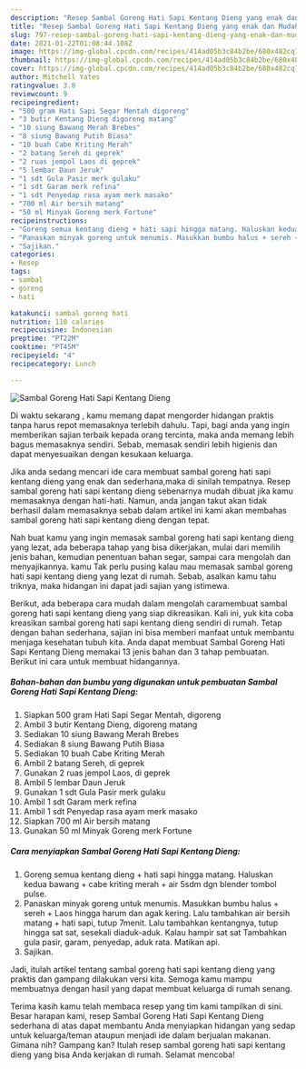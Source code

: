 ```yaml
---
description: "Resep Sambal Goreng Hati Sapi Kentang Dieng yang enak dan Mudah Dibuat"
title: "Resep Sambal Goreng Hati Sapi Kentang Dieng yang enak dan Mudah Dibuat"
slug: 797-resep-sambal-goreng-hati-sapi-kentang-dieng-yang-enak-dan-mudah-dibuat
date: 2021-01-22T01:08:44.108Z
image: https://img-global.cpcdn.com/recipes/414ad05b3c84b2be/680x482cq70/sambal-goreng-hati-sapi-kentang-dieng-foto-resep-utama.jpg
thumbnail: https://img-global.cpcdn.com/recipes/414ad05b3c84b2be/680x482cq70/sambal-goreng-hati-sapi-kentang-dieng-foto-resep-utama.jpg
cover: https://img-global.cpcdn.com/recipes/414ad05b3c84b2be/680x482cq70/sambal-goreng-hati-sapi-kentang-dieng-foto-resep-utama.jpg
author: Mitchell Yates
ratingvalue: 3.8
reviewcount: 9
recipeingredient:
- "500 gram Hati Sapi Segar Mentah digoreng"
- "3 butir Kentang Dieng digoreng matang"
- "10 siung Bawang Merah Brebes"
- "8 siung Bawang Putih Biasa"
- "10 buah Cabe Kriting Merah"
- "2 batang Sereh di geprek"
- "2 ruas jempol Laos di geprek"
- "5 lembar Daun Jeruk"
- "1 sdt Gula Pasir merk gulaku"
- "1 sdt Garam merk refina"
- "1 sdt Penyedap rasa ayam merk masako"
- "700 ml Air bersih matang"
- "50 ml Minyak Goreng merk Fortune"
recipeinstructions:
- "Goreng semua kentang dieng + hati sapi hingga matang. Haluskan kedua bawang + cabe kriting merah + air 5sdm dgn blender tombol pulse."
- "Panaskan minyak goreng untuk menumis. Masukkan bumbu halus + sereh + Laos hingga harum dan agak kering. Lalu tambahkan air bersih matang + hati sapi, tutup 7menit. Lalu tambahkan kentangnya, tutup hingga sat sat, sesekali diaduk-aduk. Kalau hampir sat sat Tambahkan gula pasir, garam, penyedap, aduk rata. Matikan api."
- "Sajikan."
categories:
- Resep
tags:
- sambal
- goreng
- hati

katakunci: sambal goreng hati 
nutrition: 110 calories
recipecuisine: Indonesian
preptime: "PT22M"
cooktime: "PT45M"
recipeyield: "4"
recipecategory: Lunch

---
```



![Sambal Goreng Hati Sapi Kentang Dieng](https://img-global.cpcdn.com/recipes/414ad05b3c84b2be/680x482cq70/sambal-goreng-hati-sapi-kentang-dieng-foto-resep-utama.jpg)

Di waktu  sekarang , kamu memang dapat mengorder hidangan praktis tanpa harus repot memasaknya terlebih dahulu. Tapi, bagi anda yang ingin memberikan sajian terbaik kepada orang tercinta, maka anda memang lebih bagus memasaknya sendiri. Sebab, memasak sendiri lebih higienis dan dapat menyesuaikan dengan kesukaan keluarga.

Jika anda sedang mencari ide cara membuat sambal goreng hati sapi kentang dieng yang enak dan sederhana,maka di sinilah tempatnya. Resep sambal goreng hati sapi kentang dieng  sebenarnya mudah dibuat jika kamu memasaknya dengan hati-hati. Namun, anda jangan takut akan tidak berhasil dalam memasaknya 
sebab dalam artikel ini kami akan membahas sambal goreng hati sapi kentang dieng dengan tepat.  



Nah buat kamu yang ingin memasak sambal goreng hati sapi kentang dieng yang lezat, ada beberapa tahap yang bisa dikerjakan, mulai dari memilih jenis bahan, kemudian penentuan bahan segar, sampai cara mengolah dan menyajikannya. kamu Tak perlu pusing kalau mau memasak sambal goreng hati sapi kentang dieng yang lezat di rumah. Sebab, asalkan kamu  tahu triknya, maka hidangan ini dapat jadi sajian yang istimewa.

Berikut, ada beberapa cara mudah dalam mengolah caramembuat sambal goreng hati sapi kentang dieng yang siap dikreasikan. Kali ini, yuk kita coba kreasikan sambal goreng hati sapi kentang dieng sendiri di rumah. Tetap dengan bahan sederhana, sajian ini bisa memberi manfaat untuk membantu menjaga kesehatan tubuh kita. Anda dapat membuat Sambal Goreng Hati Sapi Kentang Dieng memakai 13 jenis bahan dan 3 tahap pembuatan. Berikut ini cara untuk membuat hidangannya.

<!--inarticleads1-->

##### Bahan-bahan dan bumbu yang digunakan untuk pembuatan Sambal Goreng Hati Sapi Kentang Dieng:

1. Siapkan 500 gram Hati Sapi Segar Mentah, digoreng
1. Ambil 3 butir Kentang Dieng, digoreng matang
1. Sediakan 10 siung Bawang Merah Brebes
1. Sediakan 8 siung Bawang Putih Biasa
1. Sediakan 10 buah Cabe Kriting Merah
1. Ambil 2 batang Sereh, di geprek
1. Gunakan 2 ruas jempol Laos, di geprek
1. Ambil 5 lembar Daun Jeruk
1. Gunakan 1 sdt Gula Pasir merk gulaku
1. Ambil 1 sdt Garam merk refina
1. Ambil 1 sdt Penyedap rasa ayam merk masako
1. Siapkan 700 ml Air bersih matang
1. Gunakan 50 ml Minyak Goreng merk Fortune




<!--inarticleads2-->

##### Cara menyiapkan Sambal Goreng Hati Sapi Kentang Dieng:

1. Goreng semua kentang dieng + hati sapi hingga matang. Haluskan kedua bawang + cabe kriting merah + air 5sdm dgn blender tombol pulse.
1. Panaskan minyak goreng untuk menumis. Masukkan bumbu halus + sereh + Laos hingga harum dan agak kering. Lalu tambahkan air bersih matang + hati sapi, tutup 7menit. Lalu tambahkan kentangnya, tutup hingga sat sat, sesekali diaduk-aduk. Kalau hampir sat sat Tambahkan gula pasir, garam, penyedap, aduk rata. Matikan api.
1. Sajikan.




Jadi, itulah artikel tentang  sambal goreng hati sapi kentang dieng  yang praktis dan gampang dilakukan versi kita. Semoga kamu mampu membuatnya dengan hasil yang dapat membuat keluarga di rumah senang. 

Terima kasih kamu telah membaca resep yang tim kami tampilkan di sini. Besar harapan kami, resep  Sambal Goreng Hati Sapi Kentang Dieng sederhana di atas dapat membantu Anda menyiapkan hidangan yang sedap untuk keluarga/teman ataupun menjadi ide dalam berjualan makanan. Gimana nih? Gampang kan? Itulah resep sambal goreng hati sapi kentang dieng yang bisa Anda kerjakan di rumah. Selamat mencoba!


